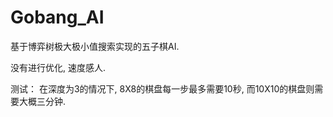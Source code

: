 # Gobang_AI

基于博弈树极大极小值搜索实现的五子棋AI.

没有进行优化, 速度感人.

测试： 在深度为3的情况下, 8X8的棋盘每一步最多需要10秒, 而10X10的棋盘则需要大概三分钟.
